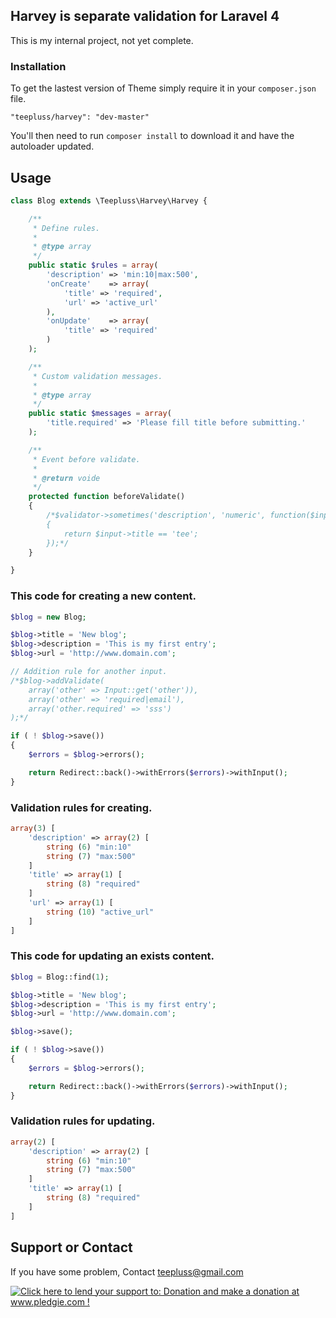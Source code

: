 ## Harvey is separate validation for Laravel 4

This is my internal project, not yet complete.

### Installation

To get the lastest version of Theme simply require it in your `composer.json` file.

~~~
"teepluss/harvey": "dev-master"
~~~

You'll then need to run `composer install` to download it and have the autoloader updated.

## Usage

~~~php
class Blog extends \Teepluss\Harvey\Harvey {

    /**
     * Define rules.
     *
     * @type array
     */
    public static $rules = array(
        'description' => 'min:10|max:500',
        'onCreate'    => array(
            'title' => 'required',
            'url' => 'active_url'
        ),
        'onUpdate'    => array(
            'title' => 'required'
        )
    );

    /**
     * Custom validation messages.
     *
     * @type array
     */
    public static $messages = array(
        'title.required' => 'Please fill title before submitting.'
    );

    /**
     * Event before validate.
     *
     * @return voide
     */
    protected function beforeValidate()
    {
        /*$validator->sometimes('description', 'numeric', function($input)
        {
            return $input->title == 'tee';
        });*/
    }

}
~~~

### This code for creating a new content.

~~~php
$blog = new Blog;

$blog->title = 'New blog';
$blog->description = 'This is my first entry';
$blog->url = 'http://www.domain.com';

// Addition rule for another input.
/*$blog->addValidate(
    array('other' => Input::get('other')),
    array('other' => 'required|email'),
    array('other.required' => 'sss')
);*/

if ( ! $blog->save())
{
    $errors = $blog->errors();

    return Redirect::back()->withErrors($errors)->withInput();
}
~~~

### Validation rules for creating.

~~~php
array(3) [
    'description' => array(2) [
        string (6) "min:10"
        string (7) "max:500"
    ]
    'title' => array(1) [
        string (8) "required"
    ]
    'url' => array(1) [
        string (10) "active_url"
    ]
]
~~~

### This code for updating an exists content.

~~~php
$blog = Blog::find(1);

$blog->title = 'New blog';
$blog->description = 'This is my first entry';
$blog->url = 'http://www.domain.com';

$blog->save();

if ( ! $blog->save())
{
    $errors = $blog->errors();

    return Redirect::back()->withErrors($errors)->withInput();
}
~~~

### Validation rules for updating.

~~~php
array(2) [
    'description' => array(2) [
        string (6) "min:10"
        string (7) "max:500"
    ]
    'title' => array(1) [
        string (8) "required"
    ]
]
~~~

## Support or Contact

If you have some problem, Contact teepluss@gmail.com

<a href='http://www.pledgie.com/campaigns/22201'><img alt='Click here to lend your support to: Donation and make a donation at www.pledgie.com !' src='http://www.pledgie.com/campaigns/22201.png?skin_name=chrome' border='0' /></a>